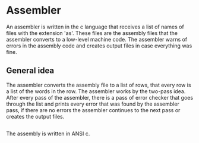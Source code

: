 # Assembler

An assembler is written in the c language that receives a list of names of files with the extension 'as'. These files are the assembly files that the assembler converts to a low-level machine code.
The assembler warns of errors in the assembly code and creates output files in case everything was fine.
## General idea
The assembler converts the assembly file to a list of rows, that every row is a list of the words in the row. The assembler works by the two-pass idea. After every pass of the assembler, there is a pass of error checker that goes through the list and prints every error that was found by the assembler pass, if there are no errors the assembler continues to the next pass or creates the output files.
##
The assembly is written in ANSI c.
